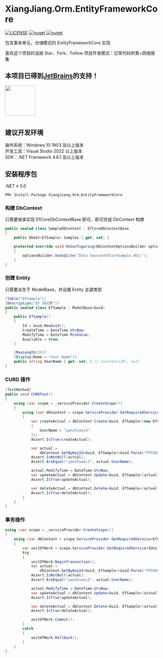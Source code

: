 # XiangJiang.Orm.EntityFrameworkCore

[![LICENSE](https://img.shields.io/badge/license-Anti%20996-blue.svg)](https://github.com/996icu/996.ICU/blob/master/LICENSE) [![nuget](https://img.shields.io/nuget/v/XiangJiang.Orm.EntityFrameworkCore.svg)](https://www.nuget.org/packages/XiangJiang.Orm.EntityFrameworkCore) [![nuget](https://img.shields.io/nuget/dt/XiangJiang.Orm.EntityFrameworkCore.svg)](https://www.nuget.org/packages/XiangJiang.Orm.EntityFrameworkCore)

包含事务单元，仓储模式的 EntityFrameworkCore 实现

喜欢这个项目的话就 Star、Fork、Follow
项目开发模式：日常代码积累+网络搜集

## 本项目已得到[JetBrains](https://www.jetbrains.com/shop/eform/opensource)的支持！

<img src="https://www.jetbrains.com/shop/static/images/jetbrains-logo-inv.svg" height="100">

# 

## 建议开发环境

操作系统：Windows 10 1903 及以上版本  
开发工具：Visual Studio 2022 以上版本  
SDK：.NET Framework 4.6.1 及以上版本

## 安装程序包

.NET ≥ 5.0

```shell
PM> Install-Package XiangJiang.Orm.EntityFrameworkCore
```

### 构建 DbContext

只需要继承实现 EfCoreDbContextBase 即可，即可完成 DbContext 构建

```csharp
public sealed class SampleDbContext : EfCoreDbContextBase
{
    public DbSet<EfSample> Samples { get; set; }

    protected override void OnConfiguring(DbContextOptionsBuilder optionsBuilder)
    {
        optionsBuilder.UseSqlite("Data Source=EfCoreSample.db3;");
    }
}
```

### 创建 Entity

只需要派生于 ModelBase，并设置 Entity 主键类型

```csharp
[Table("EFSample")]
[Description("EF 测试表")]
public sealed class EfSample : ModelBase<Guid>
{
    public EfSample()
    {
        Id = Guid.NewGuid();
        CreateTime = DateTime.UtcNow;
        ModifyTime = DateTime.MinValue;
        Available = true;
    }

    [MaxLength(20)]
    [Display(Name = "User Name")]
    public string UserName { get; set; } // nvarchar(20), null
}
```

### CURD 操作

```csharp
[TestMethod]
public void CURDTest()
{
    using (var scope = _serviceProvider.CreateScope())
    {
        using (var dbContext = scope.ServiceProvider.GetRequiredService<EfCoreDbContextBase>())
        {
            var createActual = dbContext.Create<Guid, EfSample>(new EfSample
            {
                UserName = "yanzhiwei4"
            });
            Assert.IsTrue(createActual);

            var actual =
                dbContext.GetByKeyId<Guid, EfSample>(Guid.Parse("FFFDEC43-73DE-4D17-8764-8E7B56C6C180"));
            Assert.IsNotNull(actual);
            Assert.AreEqual("yanzhiwei1", actual.UserName);

            actual.ModifyTime = DateTime.UtcNow;
            var updateActual = dbContext.Update<Guid, EfSample>(actual);
            Assert.IsTrue(updateActual);

            var deleteActual = dbContext.Delete<Guid, EfSample>(actual);
            Assert.IsTrue(deleteActual);
        }
    }
}
```

### 事务操作

```csharp
using (var scope = _serviceProvider.CreateScope())
{
    using (var dbContext = scope.ServiceProvider.GetRequiredService<EfCoreDbContextBase>())
    {
        var unitOfWork = scope.ServiceProvider.GetRequiredService<IUnitOfWork>();
        try
        {
            unitOfWork.BeginTransaction();
            var actual =
                dbContext.GetByKeyId<Guid, EfSample>(Guid.Parse("FFFDEC43-73DE-4D17-8764-8E7B56C6C181"));
            Assert.IsNotNull(actual);
            Assert.AreEqual("yanzhiwei2", actual.UserName);

            actual.ModifyTime = DateTime.UtcNow;
            var updateActual = dbContext.Update<Guid, EfSample>(actual);
            Assert.IsTrue(updateActual);

            var deleteActual = dbContext.Delete<Guid, EfSample>(actual);
            Assert.IsTrue(deleteActual);

            unitOfWork.Commit();
        }
        catch
        {
            unitOfWork.Rollback();
        }
    }
}
```
